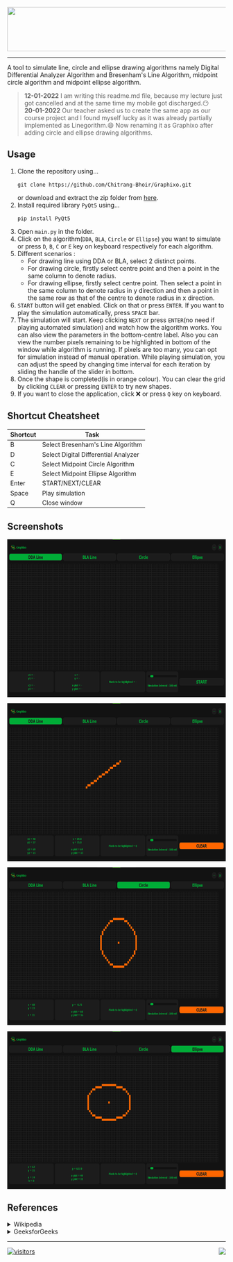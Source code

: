 <p align="center">
<img align="center" width="508" height="102" src='https://github.com/Chitrang-Bhoir/Linegorithm/blob/main/logo.png'>
</p>

---
A tool to simulate line, circle and ellipse drawing algorithms namely Digital Differential Analyzer Algorithm and Bresenham's Line Algorithm, midpoint circle algorithm and midpoint ellipse algorithm.

>**12-01-2022** I am writing this readme.md file, because my lecture just got cancelled and at the same time my mobile got discharged.:no_mouth:<br/>
>**20-01-2022** Our teacher asked us to create the same app as our course project and I found myself lucky as it was already partially implemented as Linegorithm.:smile: Now renaming it as Graphixo after adding circle and ellipse drawing algorithms.

## Usage
1. Clone the repository using... 
    ```shell
    git clone https://github.com/Chitrang-Bhoir/Graphixo.git
    ```
   or download and extract the zip folder from [here](https://github.com/Chitrang-Bhoir/Graphixo/archive/refs/heads/main.zip).
2. Install required library `PyQt5` using...
    ```shell
    pip install PyQt5
    ```
3. Open `main.py` in the folder.
4. Click on the algorithm(`DDA`, `BLA`, `Circle` or `Ellipse`) you want to simulate or press `D`, `B`, `C` or `E` key on keyboard respectively for each algorithm.
5. Different scenarios :
    * For drawing line using DDA or BLA, select 2 distinct points.
    * For drawing circle, firstly select centre point and then a point in the same column to denote radius.
    * For drawing ellipse, firstly select centre point. Then select a point in the same column to denote radius in y direction and then a point in the same row as that of the centre to denote radius in x direction.
7. `START` button will get enabled. Click on that or press `ENTER`. If you want to play the simulation automatically, press `SPACE` bar.
8. The simulation will start. Keep clicking `NEXT` or press `ENTER`(no need if playing automated simulation) and watch how the algorithm works. You can also view the parameters in the bottom-centre label. Also you can view the number pixels remaining to be highlighted in bottom of the window while algorithm is running. If pixels are too many, you can opt for simulation instead of manual operation. While playing simulation, you can adjust the speed by changing time interval for each iteration by sliding the handle of the slider in bottom.
9. Once the shape is completed(is in orange colour). You can clear the grid by clicking `CLEAR` or pressing `ENTER` to try new shapes.
10. If you want to close the application, click :x: or press `Q` key on keyboard.

## Shortcut Cheatsheet
|Shortcut|Task|
|--|--|
|B|Select Bresenham's Line Algorithm|
|D|Select Digital Differential Analyzer|
|C|Select Midpoint Circle Algorithm|
|E|Select Midpoint Ellipse Algorithm|
|Enter|START/NEXT/CLEAR|
|Space|Play simulation|
|Q|Close window|

## Screenshots
<p align="center">
<img align="center" width="683" height="364" src='https://github.com/Chitrang-Bhoir/Graphixo/blob/main/ss/base.png'>
</p>
<p align="center">
<img align="center" width="683" height="364" src='https://github.com/Chitrang-Bhoir/Graphixo/blob/main/ss/line.png'>
</p>
<p align="center">
<img align="center" width="683" height="364" src='https://github.com/Chitrang-Bhoir/Graphixo/blob/main/ss/circle.png'>
</p>
<p align="center">
<img align="center" width="683" height="364" src='https://github.com/Chitrang-Bhoir/Graphixo/blob/main/ss/ellipse.png'>
</p>

## References
<details>
  <summary>Wikipedia</summary>
    ⦿ https://en.wikipedia.org/wiki/Line_drawing_algorithm<br/>
    ⦿ https://en.wikipedia.org/wiki/Digital_differential_analyzer_(graphics_algorithm)<br/>
    ⦿ https://en.wikipedia.org/wiki/Bresenham%27s_line_algorithm
</details>
<details>
  <summary>GeeksforGeeks</summary>
    ⦿ https://www.geeksforgeeks.org/mid-point-circle-drawing-algorithm/<br/>
    ⦿ https://www.geeksforgeeks.org/midpoint-ellipse-drawing-algorithm/
</details>

---
[![visitors](https://visitor-badge.glitch.me/badge?page_id=chitrang-bhoir.linegorithm&left_color=black&right_color=limegreen)](https://github.com/Chitrang-Bhoir/Graphixo/)
<a href="https://github.com/Chitrang-Bhoir" alt="https://github.com/Chitrang-Bhoir"><img align="right" src="https://img.shields.io/static/v1?style=for-the-badge&label=CREATED%20BY&message=CHITRANG&color=0ad37"></a>
